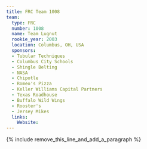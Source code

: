 ```yaml
---
title: FRC Team 1008
team:
  type: FRC
  number: 1008
  name: Team Lugnut
  rookie_year: 2003
  location: Columbus, OH, USA
  sponsors:
  - Tubular Techniques
  - Columbus City Schools
  - Shingle Belting
  - NASA
  - Chipotle
  - Romeo's Pizza
  - Keller Williams Capital Partners
  - Texas Roadhouse
  - Buffalo Wild Wings
  - Rooster's
  - Jersey Mikes
  links:
    Website:
---
```


{% include remove_this_line_and_add_a_paragraph %}